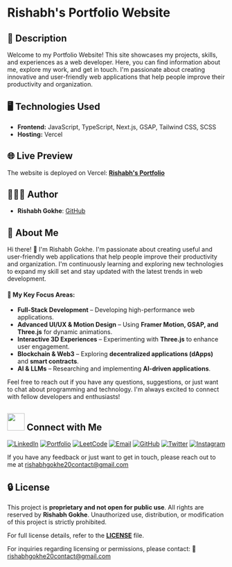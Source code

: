 # Rishabh's Portfolio Website

## 📝 Description
Welcome to my Portfolio Website! This site showcases my projects, skills, and experiences as a web developer. Here, you can find information about me, explore my work, and get in touch. I'm passionate about creating innovative and user-friendly web applications that help people improve their productivity and organization.

## 🖥️ Technologies Used
- **Frontend:** JavaScript, TypeScript, Next.js, GSAP, Tailwind CSS, SCSS
- **Hosting:** Vercel

## 🌐 Live Preview
The website is deployed on Vercel: **[Rishabh's Portfolio](https://portfolio-rishabhgokhe.vercel.app/)**

## 👨🏻‍💻 Author
- **Rishabh Gokhe**: [GitHub](https://github.com/rishabhgokhe)

## 🚀 About Me
Hi there! 👋 I'm Rishabh Gokhe. I'm passionate about creating useful and user-friendly web applications that help people improve their productivity and organization. I'm continuously learning and exploring new technologies to expand my skill set and stay updated with the latest trends in web development.

#### **🌟 My Key Focus Areas:**  
- **Full-Stack Development** – Developing high-performance web applications.  
- **Advanced UI/UX & Motion Design** – Using **Framer Motion, GSAP, and Three.js** for dynamic animations.  
- **Interactive 3D Experiences** – Experimenting with **Three.js** to enhance user engagement.  
- **Blockchain & Web3** – Exploring **decentralized applications (dApps)** and **smart contracts**.  
- **AI & LLMs** – Researching and implementing **AI-driven applications**. 

Feel free to reach out if you have any questions, suggestions, or just want to chat about programming and technology. I'm always excited to connect with fellow developers and enthusiasts!

## <img src="https://i.giphy.com/media/v1.Y2lkPTc5MGI3NjExeWxuNTJlaTIwcWp6Mmx4ODl5dXgxbThqNnI5eWh3YmIwMnZhbWp5MyZlcD12MV9pbnRlcm5hbF9naWZfYnlfaWQmY3Q9cw/7NgYelDPXmzbzxrKsj/giphy.gif" width=40px /> Connect with Me

[![LinkedIn](https://img.shields.io/badge/LinkedIn-0A66C2?style=for-the-badge&logo=linkedin&logoColor=white)](https://linkedin.com/in/rishabh-gokhe-22168b287)
[![Portfolio](https://img.shields.io/badge/Portfolio-000000?style=for-the-badge&logo=outline&logoColor=white)](https://portfolio-rishabhgokhe.vercel.app/)
[![LeetCode](https://img.shields.io/badge/LeetCode-FFA116?style=for-the-badge&logo=leetcode&logoColor=white)](https://leetcode.com/u/rishabh_gokhe/)
[![Email](https://img.shields.io/badge/Email-D14836?style=for-the-badge&logo=gmail&logoColor=white)](mailto:rishabhgokhe20contact@gmail.com)
[![GitHub](https://img.shields.io/badge/GitHub-181717?style=for-the-badge&logo=github&logoColor=white)](https://github.com/rishabhgokhe)
[![Twitter](https://img.shields.io/badge/Twitter-1DA1F2?style=for-the-badge&logo=x&logoColor=white)](https://twitter.com/rishabhgokhe)
[![Instagram](https://img.shields.io/badge/Instagram-DD2A7B?style=for-the-badge&logo=instagram&logoColor=white)](https://www.instagram.com/rishabh_gokhe)

If you have any feedback or just want to get in touch, please reach out to me at [rishabhgokhe20contact@gmail.com](mailto:rishabhgokhe20contact@gmail.com)

## 🔒 License

This project is **proprietary and not open for public use**. All rights are reserved by **Rishabh Gokhe**.
Unauthorized use, distribution, or modification of this project is strictly prohibited.

For full license details, refer to the **[LICENSE](LICENSE)** file.

For inquiries regarding licensing or permissions, please contact:
📧 [rishabhgokhe20contact@gmail.com](mailto:rishabhgokhe20contact@gmail.com)